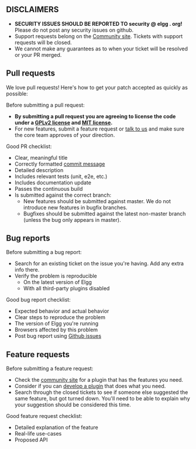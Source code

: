 ## DISCLAIMERS

 * **SECURITY ISSUES SHOULD BE REPORTED TO security @ elgg . org!** Please do not post any security issues on github.
 * Support requests belong on the [Community site][2]. Tickets with support requests will be closed.
 * We cannot make any guarantees as to when your ticket will be resolved or your PR merged.

## Pull requests

We love pull requests! Here's how to get your patch accepted as quickly as possible:

Before submitting a pull request:

 * **By submitting a pull request you are agreeing to license the code under a [GPLv2 license][3] and [MIT license][4].**
 * For new features, submit a feature request or [talk to us](http://community.elgg.org/groups/profile/211069/feedback-and-planning) and make sure the core team approves of your direction.

Good PR checklist:

 * Clear, meaningful title
 * Correctly formatted [commit message](http://learn.elgg.org/en/stable/contribute/code.html#commit-message-format)
 * Detailed description
 * Includes relevant tests (unit, e2e, etc.)
 * Includes documentation update
 * Passes the continuous build
 * Is submitted against the correct branch:
   * New features should be submitted against master. We do not introduce new features in bugfix branches.
   * Bugfixes should be submitted against the latest non-master branch (unless the bug only appears in master).

## Bug reports

Before submitting a bug report:

 * Search for an existing ticket on the issue you're having. Add any extra info there.
 * Verify the problem is reproducible
   * On the latest version of Elgg
   * With all third-party plugins disabled

Good bug report checklist:

 * Expected behavior and actual behavior
 * Clear steps to reproduce the problem
 * The version of Elgg you're running
 * Browsers affected by this problem
 * Post bug report using [Github issues](https://github.com/Elgg/Elgg/issues)

## Feature requests

Before submitting a feature request:

 * Check the [community site][2] for a plugin that has the features you need.
 * Consider if you can [develop a plugin][8] that does what you need.
 * Search through the closed tickets to see if someone else suggested the same feature, but got turned down.
   You'll need to be able to explain why your suggestion should be considered this time.
   
Good feature request checklist:

 *  Detailed explanation of the feature
 *  Real-life use-cases
 *  Proposed API

 [2]: http://community.elgg.org
 [3]: http://www.gnu.org/licenses/old-licenses/gpl-2.0.html
 [4]: http://en.wikipedia.org/wiki/MIT_License
 [6]: https://github.com/Elgg/Elgg/issues/new
 [7]: http://docs.elgg.org/wiki/Development/Contributing/Patches
 [8]: http://docs.elgg.org/wiki/Plugin_development
 [9]: https://github.com/Elgg/Elgg/tree/master/docs/coding_standards
